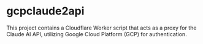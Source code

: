 # gcpclaude2api
This project contains a Cloudflare Worker script that acts as a proxy for the Claude AI API, utilizing Google Cloud Platform (GCP) for authentication.
